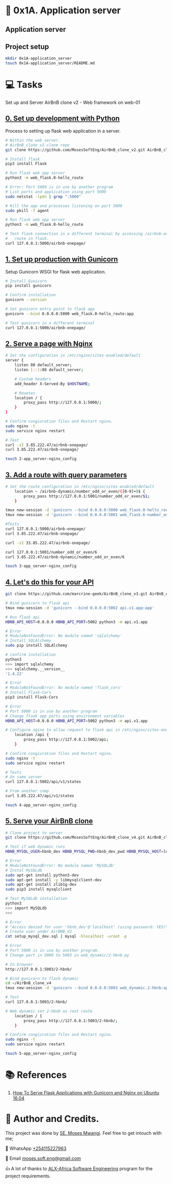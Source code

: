 # :book: 0x1A. Application server
## Application server


## Project setup
```bash
mkdir 0x1A-application_server
touch 0x1A-application_server/README.md
```

# :computer: Tasks
Set up and Server AirBnB clone v2 - Web framework on web-01
## [0. Set up development with Python]()
Process to setting up flask web application in a server.

```bash
# Within the web server.
# AirBnB_clone_v2 clone repo
git clone https://github.com/MosesSoftEng/AirBnB_clone_v2.git AirBnB_clone_v2

# Install flask
pip3 install Flask

# Run flask web app server
python3 -m web_flask.0-hello_route

# Error: Port 5000 is in use by another program
# List ports and application using port 5000
sudo netstat -lpdn | grep ":5000"

# Kill the app and processes listening on port 5000
sudo pkill -f agent

# Run flask web app server
python3 -m web_flask.0-hello_route

# Test flask connection in a different terminal by accessing /airbnb-onepage/
#   route in flask.
curl 127.0.0.1:5000/airbnb-onepage/
```

## [1. Set up production with Gunicorn]()
Setup Gunicorn WSGI for flask web application.

```bash
# Install Gunicorn
pip install gunicorn

# Confirm installation
gunicorn --version

# Set gunicorn entry point to flask app
gunicorn --bind 0.0.0.0:5000 web_flask.0-hello_route:app

# Test gunicorn in a different terminal
curl 127.0.0.1:5000/airbnb-onepage/
```

## [2. Serve a page with Nginx](2-app_server-nginx_config)
```bash
# Set the configuration in /etc/nginx/sites-enabled/default
server {
	listen 80 default_server;
	listen [::]:80 default_server;

    # Custom headers
    add_header X-Served-By $HOSTNAME;

    # Rouetes
	location / {
		proxy_pass http://127.0.0.1:5000/;
	}
}

# Confirm congiuration files and Restart nginx.
sudo nginx -t
sudo service nginx restart

# Test
curl -sI 3.85.222.47/airbnb-onepage/
curl 3.85.222.47/airbnb-onepage/

touch 2-app_server-nginx_config
```

## [3. Add a route with query parameters ](3-app_server-nginx_config)
```bash
# Set the route configuration in /etc/nginx/sites-enabled/default
    location ~ /airbnb-dynamic/number_odd_or_even/([0-9]+)$ {
        proxy_pass http://127.0.0.1:5001/number_odd_or_even/$1;
    }

tmux new-session -d 'gunicorn --bind 0.0.0.0:5000 web_flask.0-hello_route:app'
tmux new-session -d 'gunicorn --bind 0.0.0.0:5001 web_flask.6-number_odd_or_even:app'

#Tests
curl 127.0.0.1:5000/airbnb-onepage/
curl 3.85.222.47/airbnb-onepage/

curl -sI 33.85.222.47/airbnb-onepage/

curl 127.0.0.1:5001/number_odd_or_even/6
curl 3.85.222.47/airbnb-dynamic/number_odd_or_even/6

touch 3-app_server-nginx_config
```

## [4. Let's do this for your API](4-app_server-nginx_config)
```bash
git clone https://github.com/marcrine-geek/AirBnB_clone_v3.git AirBnB_clone_v3

# Bind gunicorn to flask api
tmux new-session -d 'gunicorn --bind 0.0.0.0:5002 api.v1.app:app'

# Run flask api
HBNB_API_HOST=0.0.0.0 HBNB_API_PORT=5002 python3 -m api.v1.app

# Error
# ModuleNotFoundError: No module named 'sqlalchemy'
# Install SQLAlchemy
sudo pip install SQLAlchemy

# confirm installation
python3
>>> import sqlalchemy
>>> sqlalchemy.__version__ 
'1.4.22'

# Error
# ModuleNotFoundError: No module named 'flask_cors'
# Install Flask-Cors
pip3 install Flask-Cors

# Error
# Port 5000 is in use by another program
# Change flask app ports using environment variables
HBNB_API_HOST=0.0.0.0 HBNB_API_PORT=5002 python3 -m api.v1.app

# Configure nginx to allow request to flask api in /etc/nginx/sites-enabled/default
    location /api {
        proxy_pass http://127.0.0.1:5002/api;
    }

# Confirm congiuration files and Restart nginx.
sudo nginx -t
sudo service nginx restart

# Tests
# On same server
curl 127.0.0.1:5002/api/v1/states

# From another comp
curl 3.85.222.47/api/v1/states

touch 4-app_server-nginx_config
```

## [5. Serve your AirBnB clone ](5-app_server-nginx_config)
```bash
# Clone project to server
git clone https://github.com/MosesSoftEng/AirBnB_clone_v4.git AirBnB_clone_v4

# Test if web dynamic runs
HBNB_MYSQL_USER=hbnb_dev HBNB_MYSQL_PWD=hbnb_dev_pwd HBNB_MYSQL_HOST=localhost HBNB_MYSQL_DB=hbnb_dev_db HBNB_TYPE_STORAGE=db python3 -m web_dynamic.2-hbnb

# Error
# ModuleNotFoundError: No module named 'MySQLdb'
# Instal MySQLdb
sudo apt-get install python3-dev
sudo apt-get install -y libmysqlclient-dev
sudo apt-get install zlib1g-dev
sudo pip3 install mysqlclient

# Test MySQLdb installation
python3
>>> import MySQLdb
>>>

# Error
# "Access denied for user 'hbnb_dev'@'localhost' (using password: YES)")
# Create user under AirBNB_V2
cat setup_mysql_dev.sql | mysql -hlocalhost -uroot -p

# Error
# Port 5000 is in use by another program.
# Change port in 5000 to 5003 in web_dynamic/2-hbnb.py

# In browser
http://127.0.0.1:5003/2-hbnb/

# Bind gunicorn to flask dynamic
cd ~/AirBnB_clone_v4
tmux new-session -d 'gunicorn --bind 0.0.0.0:5003 web_dynamic.2-hbnb:app'

# Test
curl 127.0.0.1:5003/2-hbnb/

# Web dynamic set 2-hbnb as root route
    location / {
        proxy_pass http://127.0.0.1:5003/2-hbnb/;
    }

# Confirm congiuration files and Restart nginx.
sudo nginx -t
sudo service nginx restart

touch 5-app_server-nginx_config

```

# :books: References
1. [How To Serve Flask Applications with Gunicorn and Nginx on Ubuntu 16.04](https://www.digitalocean.com/community/tutorials/how-to-serve-flask-applications-with-gunicorn-and-nginx-on-ubuntu-16-04)


# :man: Author and Credits.
This project was done by [SE. Moses Mwangi](https://github.com/MosesSoftEng). Feel free to get intouch with me;

:iphone: WhatsApp [+254115227963](https://wa.me/254115227963)

:email: Email [moses.soft.eng@gmail.com](mailto:moses.soft.eng@gmail.com)

:thumbsup: A lot of thanks to [ALX-Africa Software Engineering](https://www.alxafrica.com/) program for the project requirements.

